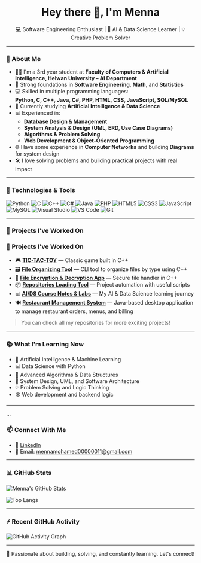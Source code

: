 <h1 align="center">Hey there 👋, I'm Menna</h1>

<p align="center">
  💻 Software Engineering Enthusiast | 🧠 AI & Data Science Learner | 💡 Creative Problem Solver
</p>

---

### 🚀 About Me

- 👩‍🎓 I'm a 3rd year student at **Faculty of Computers & Artificial Intelligence, Helwan University – AI Department**
- 🎯 Strong foundations in **Software Engineering**, **Math**, and **Statistics**
- 💻 Skilled in multiple programming languages:  
  **Python, C, C++, Java, C#, PHP, HTML, CSS, JavaScript, SQL/MySQL**
- 🧠 Currently studying **Artificial Intelligence & Data Science**
- 📊 Experienced in:
  - **Database Design & Management**
  - **System Analysis & Design (UML, ERD, Use Case Diagrams)**
  - **Algorithms & Problem Solving**
  - **Web Development & Object-Oriented Programming**
- 🌐 Have some experience in **Computer Networks** and building **Diagrams** for system design
- 🛠️ I love solving problems and building practical projects with real impact

---

### 🔧 Technologies & Tools

![Python](https://img.shields.io/badge/-Python-333333?style=flat&logo=python)
![C](https://img.shields.io/badge/-C-333333?style=flat&logo=c)
![C++](https://img.shields.io/badge/-C++-333333?style=flat&logo=cpp)
![C#](https://img.shields.io/badge/-CSharp-333333?style=flat&logo=csharp)
![Java](https://img.shields.io/badge/-Java-333333?style=flat&logo=java)
![PHP](https://img.shields.io/badge/-PHP-333333?style=flat&logo=php)
![HTML5](https://img.shields.io/badge/-HTML5-333333?style=flat&logo=html5)
![CSS3](https://img.shields.io/badge/-CSS3-333333?style=flat&logo=css3)
![JavaScript](https://img.shields.io/badge/-JavaScript-333333?style=flat&logo=javascript)
![MySQL](https://img.shields.io/badge/-MySQL-333333?style=flat&logo=mysql)
![Visual Studio](https://img.shields.io/badge/-VisualStudio-333333?style=flat&logo=visual-studio)
![VS Code](https://img.shields.io/badge/-VSCode-333333?style=flat&logo=visual-studio-code)
![Git](https://img.shields.io/badge/-Git-333333?style=flat&logo=git)

---

### 📌 Projects I've Worked On

### 📌 Projects I've Worked On

- 🎮 **[TIC-TAC-TOY](https://github.com/mennazezo5/TIC-TAC-TOY)** — Classic game built in C++
- 🗃️ **[File Organizing Tool](https://github.com/mennazezo5/file-organizing)** — CLI tool to organize files by type using C++
- 🔐 **[File Encryption & Decryption App](https://github.com/mennazezo5/File-Encryption-and-Decryption-App)** — Secure file handler in C++
- 📦 **[Repositories Loading Tool](https://github.com/mennazezo5/RepositoriesLoading)** — Project automation with useful scripts
- 📊 **[AI/DS Course Notes & Labs](https://github.com/mennazezo5/AI-DS-COURSE)** — My AI & Data Science learning journey
- 🍽️ **[Restaurant Management System](https://github.com/mennazezo5/-Restaurant-Management-System)** — Java-based desktop application to manage restaurant orders, menus, and billing


> You can check all my repositories for more exciting projects!

---

### 📚 What I'm Learning Now

- 🤖 Artificial Intelligence & Machine Learning
- 📊 Data Science with Python
- 🔎 Advanced Algorithms & Data Structures
- 🧪 System Design, UML, and Software Architecture
- 💡 Problem Solving and Logic Thinking
- 🕸️ Web development and backend logic

---

...
### 📫 Connect With Me

- 🔗 [LinkedIn](https://www.linkedin.com/in/menna-mohamed-0808422ab/)
- 📧 Email: mennamohamed00000011@gmail.com

---

### 📊 GitHub Stats

![Menna's GitHub Stats](https://github-readme-stats.vercel.app/api?username=mennazezo5&show_icons=true&theme=tokyonight&count_private=true)

![Top Langs](https://github-readme-stats.vercel.app/api/top-langs/?username=mennazezo5&layout=compact&theme=tokyonight)

---

### ⚡ Recent GitHub Activity

![GitHub Activity Graph](https://github-readme-activity-graph.vercel.app/graph?username=mennazezo5&theme=tokyo-night)

---

<p align="center">
  🚀 Passionate about building, solving, and constantly learning. Let's connect!
</p>
